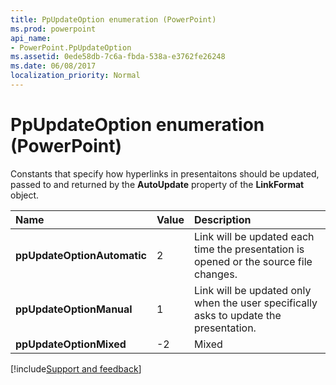 ```yaml
---
title: PpUpdateOption enumeration (PowerPoint)
ms.prod: powerpoint
api_name:
- PowerPoint.PpUpdateOption
ms.assetid: 0ede58db-7c6a-fbda-538a-e3762fe26248
ms.date: 06/08/2017
localization_priority: Normal
---
```



# PpUpdateOption enumeration (PowerPoint)

Constants that specify how hyperlinks in presentaitons should be updated, passed to and returned by the  **AutoUpdate** property of the **LinkFormat** object.



|Name|Value|Description|
|:-----|:-----|:-----|
|**ppUpdateOptionAutomatic**|2|Link will be updated each time the presentation is opened or the source file changes.|
|**ppUpdateOptionManual**|1|Link will be updated only when the user specifically asks to update the presentation.|
|**ppUpdateOptionMixed**|-2|Mixed|

[!include[Support and feedback](~/includes/feedback-boilerplate.md)]